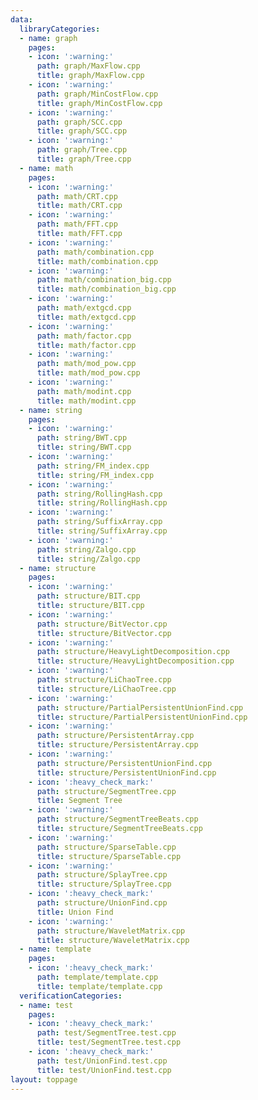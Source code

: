 ```yaml
---
data:
  libraryCategories:
  - name: graph
    pages:
    - icon: ':warning:'
      path: graph/MaxFlow.cpp
      title: graph/MaxFlow.cpp
    - icon: ':warning:'
      path: graph/MinCostFlow.cpp
      title: graph/MinCostFlow.cpp
    - icon: ':warning:'
      path: graph/SCC.cpp
      title: graph/SCC.cpp
    - icon: ':warning:'
      path: graph/Tree.cpp
      title: graph/Tree.cpp
  - name: math
    pages:
    - icon: ':warning:'
      path: math/CRT.cpp
      title: math/CRT.cpp
    - icon: ':warning:'
      path: math/FFT.cpp
      title: math/FFT.cpp
    - icon: ':warning:'
      path: math/combination.cpp
      title: math/combination.cpp
    - icon: ':warning:'
      path: math/combination_big.cpp
      title: math/combination_big.cpp
    - icon: ':warning:'
      path: math/extgcd.cpp
      title: math/extgcd.cpp
    - icon: ':warning:'
      path: math/factor.cpp
      title: math/factor.cpp
    - icon: ':warning:'
      path: math/mod_pow.cpp
      title: math/mod_pow.cpp
    - icon: ':warning:'
      path: math/modint.cpp
      title: math/modint.cpp
  - name: string
    pages:
    - icon: ':warning:'
      path: string/BWT.cpp
      title: string/BWT.cpp
    - icon: ':warning:'
      path: string/FM_index.cpp
      title: string/FM_index.cpp
    - icon: ':warning:'
      path: string/RollingHash.cpp
      title: string/RollingHash.cpp
    - icon: ':warning:'
      path: string/SuffixArray.cpp
      title: string/SuffixArray.cpp
    - icon: ':warning:'
      path: string/Zalgo.cpp
      title: string/Zalgo.cpp
  - name: structure
    pages:
    - icon: ':warning:'
      path: structure/BIT.cpp
      title: structure/BIT.cpp
    - icon: ':warning:'
      path: structure/BitVector.cpp
      title: structure/BitVector.cpp
    - icon: ':warning:'
      path: structure/HeavyLightDecomposition.cpp
      title: structure/HeavyLightDecomposition.cpp
    - icon: ':warning:'
      path: structure/LiChaoTree.cpp
      title: structure/LiChaoTree.cpp
    - icon: ':warning:'
      path: structure/PartialPersistentUnionFind.cpp
      title: structure/PartialPersistentUnionFind.cpp
    - icon: ':warning:'
      path: structure/PersistentArray.cpp
      title: structure/PersistentArray.cpp
    - icon: ':warning:'
      path: structure/PersistentUnionFind.cpp
      title: structure/PersistentUnionFind.cpp
    - icon: ':heavy_check_mark:'
      path: structure/SegmentTree.cpp
      title: Segment Tree
    - icon: ':warning:'
      path: structure/SegmentTreeBeats.cpp
      title: structure/SegmentTreeBeats.cpp
    - icon: ':warning:'
      path: structure/SparseTable.cpp
      title: structure/SparseTable.cpp
    - icon: ':warning:'
      path: structure/SplayTree.cpp
      title: structure/SplayTree.cpp
    - icon: ':heavy_check_mark:'
      path: structure/UnionFind.cpp
      title: Union Find
    - icon: ':warning:'
      path: structure/WaveletMatrix.cpp
      title: structure/WaveletMatrix.cpp
  - name: template
    pages:
    - icon: ':heavy_check_mark:'
      path: template/template.cpp
      title: template/template.cpp
  verificationCategories:
  - name: test
    pages:
    - icon: ':heavy_check_mark:'
      path: test/SegmentTree.test.cpp
      title: test/SegmentTree.test.cpp
    - icon: ':heavy_check_mark:'
      path: test/UnionFind.test.cpp
      title: test/UnionFind.test.cpp
layout: toppage
---
```

